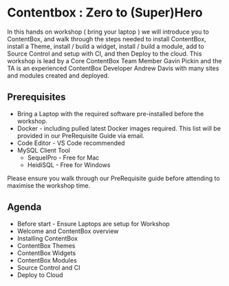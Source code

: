 # Contentbox : Zero to (Super)Hero

In this hands on workshop ( bring your laptop ) we will introduce you to ContentBox, and walk
through the steps needed to install ContentBox, install a Theme, install / build a widget, install /
build a module, add to Source Control and setup with CI, and then Deploy to the cloud.
This workshop is lead by a Core ContentBox Team Member Gavin Pickin and the TA is an
experienced ContentBox Developer Andrew Davis with many sites and modules created and
deployed.

## Prerequisites
- Bring a Laptop with the required software pre-installed before the workshop.
- Docker - including pulled latest Docker images required. This list will be provided in our
PreRequisite Guide via email.
- Code Editor - VS Code recommended
- MySQL Client Tool
    - SequelPro - Free for Mac
    - HeidiSQL - Free for Windows

Please ensure you walk through our PreRequisite guide before attending to
maximise the workshop time.

## Agenda
- Before start - Ensure Laptops are setup for Workshop
- Welcome and ContentBox overview
- Installing ContentBox
- ContentBox Themes
- ContentBox Widgets
- ContentBox Modules
- Source Control and CI
- Deploy to Cloud